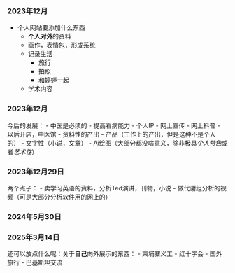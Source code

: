 ### 2023年12月
- 个人网站要添加什么东西
    - **个人对外**的资料
    - 画作，表情包，形成系统
    - 记录生活
        - 旅行
        - 拍照
        - 和婷婷一起
    - 学术内容

### 2023年12月
今后的发展：
    - 中医是必须的
        - 提高看病能力
        - 个人IP
            - 网上宣传
            - 网上科普
        - 以后开店，中医馆
    - 资料性的产出
        - 产品（工作上的产出，但是这种不是个人的）
        - 文字性（小说，文章）
        - Ai绘图（大部分都没啥意义，除非极具*个人特色*或者*艺术性*）

### 2023年12月29日
两个点子：
    - 卖学习英语的资料，分析Ted演讲，刊物，小说
    - 做代谢组分析的视频（可是大部分分析软件用的网上的）

### 2024年5月30日

### 2025年3月14日
还可以放点什么呢：关于**自己**向外展示的东西：
                                - 柬埔寨义工
                                - 红十字会
                                - 国外旅行
                                - 巴基斯坦交流